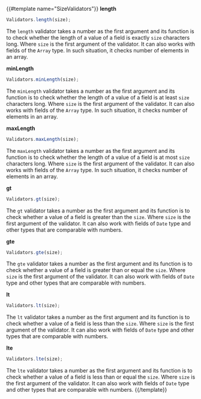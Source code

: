 {{#template name="SizeValidators"}}
**length**

```js
Validators.length(size);
```

The `length` validator takes a number as the first argument and its function is to check whether the length of a value of a field is exactly `size` characters long. Where `size` is the first argument of the validator. It can also works with fields of the `Array` type. In such situation, it checks number of elements in an array.

**minLength**

```js
Validators.minLength(size);
```

The `minLength` validator takes a number as the first argument and its function is to check whether the length of a value of a field is at least `size` characters long. Where `size` is the first argument of the validator. It can also works with fields of the `Array` type. In such situation, it checks number of elements in an array.

**maxLength**

```js
Validators.maxLength(size);
```

The `maxLength` validator takes a number as the first argument and its function is to check whether the length of a value of a field is at most `size` characters long. Where `size` is the first argument of the validator. It can also works with fields of the `Array` type. In such situation, it checks number of elements in an array.

**gt**

```js
Validators.gt(size);
```

The `gt` validator takes a number as the first argument and its function is to check whether a value of a field is greater than the `size`. Where `size` is the first argument of the validator. It can also work with fields of `Date` type and other types that are comparable with numbers.

**gte**

```js
Validators.gte(size);
```

The `gte` validator takes a number as the first argument and its function is to check whether a value of a field is greater than or equal the `size`. Where `size` is the first argument of the validator. It can also work with fields of `Date` type and other types that are comparable with numbers.

**lt**

```js
Validators.lt(size);
```

The `lt` validator takes a number as the first argument and its function is to check whether a value of a field is less than the `size`. Where `size` is the first argument of the validator. It can also work with fields of `Date` type and other types that are comparable with numbers.

**lte**

```js
Validators.lte(size);
```

The `lte` validator takes a number as the first argument and its function is to check whether a value of a field is less than or equal the `size`. Where `size` is the first argument of the validator. It can also work with fields of `Date` type and other types that are comparable with numbers.
{{/template}}
